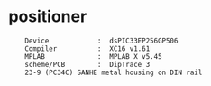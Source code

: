 # positioner
        Device            :  dsPIC33EP256GP506
        Compiler          :  XC16 v1.61
        MPLAB 	          :  MPLAB X v5.45
        scheme/PCB        :  DipTrace 3
        23-9 (PC34C) SANHE metal housing on DIN rail
